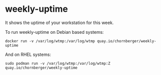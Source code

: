 # weekly-uptime

It shows the uptime of your workstation for this week.

To run weekly-uptime on Debian based systems:
```
docker run -v /var/log/wtmp:/var/log/wtmp quay.io/chornberger/weekly-uptime
```

And on RHEL systems:
```
sudo podman run -v /var/log/wtmp:/var/log/wtmp:Z quay.io/chornberger/weekly-uptime
```